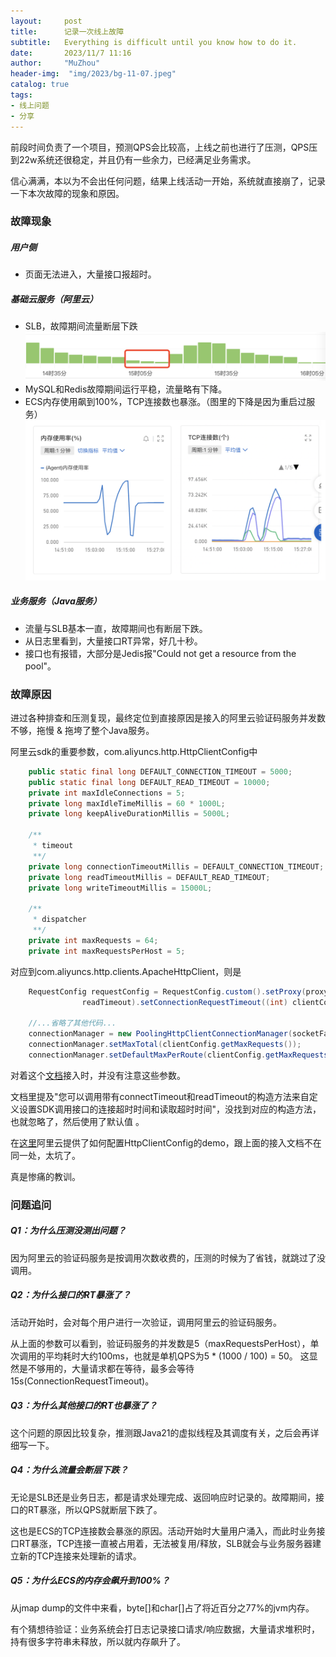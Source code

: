 ```yaml
---
layout:     post
title:      记录一次线上故障
subtitle:   Everything is difficult until you know how to do it.
date:       2023/11/7 11:16
author:     "MuZhou"
header-img:  "img/2023/bg-11-07.jpeg"
catalog: true
tags:
- 线上问题
- 分享
---
```

前段时间负责了一个项目，预测QPS会比较高，上线之前也进行了压测，QPS压到22w系统还很稳定，并且仍有一些余力，已经满足业务需求。

信心满满，本以为不会出任何问题，结果上线活动一开始，系统就直接崩了，记录一下本次故障的现象和原因。

### 故障现象
##### 用户侧
- 页面无法进入，大量接口报超时。

##### 基础云服务（阿里云）
- SLB，故障期间流量断层下跌
  ![SLB流量断崖式下跌](/img/2023/SLB流量断崖式下跌.png)
- MySQL和Redis故障期间运行平稳，流量略有下降。
- ECS内存使用飙到100%，TCP连接数也暴涨。（图里的下降是因为重启过服务）
  ![ECS异常](/img/2023/ECS异常.png)

##### 业务服务（Java服务）
- 流量与SLB基本一直，故障期间也有断层下跌。
- 从日志里看到，大量接口RT异常，好几十秒。
- 接口也有报错，大部分是Jedis报"Could not get a resource from the pool"。

### 故障原因
进过各种排查和压测复现，最终定位到直接原因是接入的阿里云验证码服务并发数不够，拖慢 & 拖垮了整个Java服务。

阿里云sdk的重要参数，com.aliyuncs.http.HttpClientConfig中
```java
    public static final long DEFAULT_CONNECTION_TIMEOUT = 5000;
    public static final long DEFAULT_READ_TIMEOUT = 10000;
    private int maxIdleConnections = 5;
    private long maxIdleTimeMillis = 60 * 1000L;
    private long keepAliveDurationMillis = 5000L;
    
    /**
     * timeout
     **/
    private long connectionTimeoutMillis = DEFAULT_CONNECTION_TIMEOUT;
    private long readTimeoutMillis = DEFAULT_READ_TIMEOUT;
    private long writeTimeoutMillis = 15000L;

    /**
     * dispatcher
     **/
    private int maxRequests = 64;
    private int maxRequestsPerHost = 5;
```

对应到com.aliyuncs.http.clients.ApacheHttpClient，则是
```java
    RequestConfig requestConfig = RequestConfig.custom().setProxy(proxy).setConnectTimeout(connectTimeout).setSocketTimeout(
                readTimeout).setConnectionRequestTimeout((int) clientConfig.getWriteTimeoutMillis()).build();

    //...省略了其他代码...
    connectionManager = new PoolingHttpClientConnectionManager(socketFactoryRegistryBuilder.build());
    connectionManager.setMaxTotal(clientConfig.getMaxRequests());
    connectionManager.setDefaultMaxPerRoute(clientConfig.getMaxRequestsPerHost());
```

对着这个[文档](https://help.aliyun.com/document_detail/122249.html?spm=a2c4g.122070.0.0.70fd4c57w6ZKUy)接入时，并没有注意这些参数。

文档里提及"您可以调用带有connectTimeout和readTimeout的构造方法来自定义设置SDK调用接口的连接超时时间和读取超时时间"，没找到对应的构造方法，也就忽略了，然后使用了默认值 。

在[这里](https://help.aliyun.com/zh/sdk/developer-reference/connection-pool-of-an-http-client-1)阿里云提供了如何配置HttpClientConfig的demo，跟上面的接入文档不在同一处，太坑了。
  
真是惨痛的教训。

### 问题追问
##### Q1：为什么压测没测出问题？
因为阿里云的验证码服务是按调用次数收费的，压测的时候为了省钱，就跳过了没调用。
##### Q2：为什么接口的RT暴涨了？
活动开始时，会对每个用户进行一次验证，调用阿里云的验证码服务。

从上面的参数可以看到，验证码服务的并发数是5（maxRequestsPerHost），单次调用的平均耗时大约100ms，也就是单机QPS为5 * (1000 / 100) = 50。
这显然是不够用的，大量请求都在等待，最多会等待15s(ConnectionRequestTimeout)。
##### Q3：为什么其他接口的RT也暴涨了？
这个问题的原因比较复杂，推测跟Java21的虚拟线程及其调度有关，之后会再详细写一下。
##### Q4：为什么流量会断层下跌？
无论是SLB还是业务日志，都是请求处理完成、返回响应时记录的。故障期间，接口的RT暴涨，所以QPS就断层下跌了。

这也是ECS的TCP连接数会暴涨的原因。活动开始时大量用户涌入，而此时业务接口RT暴涨，TCP连接一直被占用着，无法被复用/释放，SLB就会与业务服务器建立新的TCP连接来处理新的请求。

##### Q5：为什么ECS的内存会飙升到100%？
从jmap dump的文件中来看，byte[]和char[]占了将近百分之77%的jvm内存。

有个猜想待验证：业务系统会打日志记录接口请求/响应数据，大量请求堆积时，持有很多字符串未释放，所以就内存飙升了。
